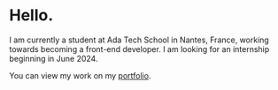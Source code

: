 # Hello.

I am currently a student at Ada Tech School in Nantes, France, working towards becoming a front-end developer. I am looking for an internship beginning in June 2024.

You can view my work on my [portfolio](https://www.mathurinsekine.fr).
